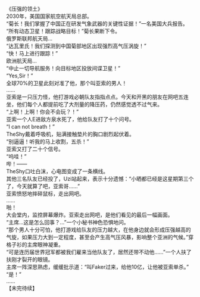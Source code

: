 《压强的领土》  
2030年，美国国家航空航天局总部。  
“菊长！我们掌握了中国正在研发气象武器的关键性证据！”一名美国大兵报告。  
“所有动态卫星！跟踪战略目标！”菊长果断下令。  
俄罗斯联邦航天局...  
“达瓦里氏！我们探测到中国菊部地区出现强烈高气压涡旋！”  
“快！马上进行跟踪！”  
欧洲航天局...  
“中止一切导航服务！向目标地区投放间谍卫星！”  
“Yes,Sir！”  
全球70%的卫星此刻对准了他，那个叫亚索的男人！  
……  
亚索是一只压力怪，他打游戏必朝队友指指点点。今天和开黑的朋友在网吧五连坐，他们每个人都提前吃了大剂量的降压药，仍然感觉透不过气来。  
“上啊！上啊！你会不会玩？！”  
亚索一个人E进敌方泉水死了，他给队友打了十个问号。  
“I can not breath！”  
TheShy戴着呼吸机，贴满接触垫片的胸口剧烈起伏着。  
“别逼逼！听我的马上收割，五杀！”  
亚索又打了二十个信号。  
“呜哇！”  
哔！——  
TheShy口吐白沫，心电图变成了一条横线。  
其他三名队友已经投了，Uzi站起来，表示十分遗憾：“小晒都已经是这星期第三个了，今天就算了吧，亚索哥……”  
亚索愤怒地摔碎鼠标，走出网吧。  
……  
啪！  
大会堂内，监控屏幕爆炸。亚索走出网吧，是他们看见的最后一幅画面。  
“主席…这是怎么回事？…”一个小秘书神色恐惧地问。  
“那个男人十分可怕，他打游戏给队友的压力越大，在他身边就会形成压强越高的气旋，如果压力大到一定程度，甚至会产生高气压风暴，影响整个亚洲的气候。”穿格子衫的主席眼神凝重。  
“可是连历届世界冠军都被我们雇来当他队友了，居然还带不动他……”一个人扶了扶刚才裂开的眼镜。  
主席一阵深思熟虑，缓缓批示道：“叫Faker过来，给他10亿，让他被亚索单杀。”  
“是！”  
……  
【未完待续】  
